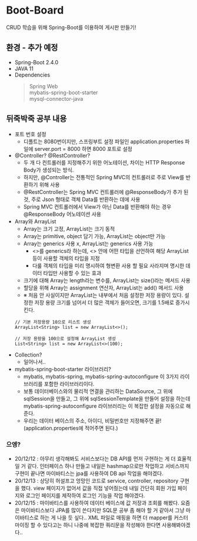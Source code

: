 # Boot-Board
CRUD 학습을 위해 Spring-Boot를 이용하여 게시판 만들기!   

## 환경 - 추가 예정
- Spring-Boot 2.4.0   
- JAVA 11
- Dependencies   
  > Spring Web  
  > mybatis-spring-boot-starter   
  > mysql-connector-java   
  
  

## 뒤죽박죽 공부 내용
- 포트 번호 설정   
  - 디폴트는 8080번이지만, 스프링부트 설정 파일인 application.properties 파일에 server.port = 8000 하면 8000 포트로 설정
- @Controller?  @RestController?   
  - 두 개 다 컨트롤러를 지정해주기 위한 어노테이션, 차이는 HTTP Response Body가 생성되는 방식.   
  - 하지만, @Controller는 전통적인 Spring MVC의 컨트롤러로 주로 View를 반환하기 위해 사용
  - @RestController는 Spring MVC 컨트롤러에 @ResponseBody가 추가 된 것, 주로 Json 형태로 객체 Data를 반환하는 데에 사용   
  - Spring MVC 컨트롤러에서 View가 아닌 Data를 반환해야 하는 경우 @ResponseBody 어노테이션 사용   
- Array와 ArrayList   
  - Array는 크기 고정, ArrayList는 크기 동적   
  - Array는 primitive, object 담기 가능, ArrayList는 object만 가능   
  - Array는 generics 사용 x, ArrayList는 generics 사용 가능   
     - <>를 generics라 하는데, <> 안에 어떤 타입을 선언하여 해당 ArrayList 등이 사용할 객체의 타입을 지정   
     - 다룰 객체의 타입을 미리 명시하여 형변환 사용 할 필요 사라지며 명시한 데이터 타입만 사용할 수 있는 효과
  - 크기에 대해 Array는 length라는 변수를, ArrayList는 size()라는 메서드 사용
  - 할당을 위해 Array는 assignment 연산자, ArrayList는 add() 메서드 사용
  - ※ 처음 안 사실이지만 ArrayList는 내부에서 처음 설정한 저장 용량이 있다. 설정한 저장 용량 크기를 넘어서 더 많은 객체가 들어오면, 크기를 1.5배로 증가시킨다.   
  ```
  // 기본 저장용량 10으로 리스트 생성
  ArrayList<String> list = new ArrayList<>();
  
  // 저장 용량을 100으로 설정해 ArrayList 생성 
  List<String> list = new ArrayList<>(100);
  ```
- Collection?   
   - 일어나서..   
- mybatis-spring-boot-starter 라이브러리?
   - mybatis, mybatis-spring, mybatis-spring-autoconfigure 이 3가지 라이브러리를 포함한 라이브러리이다.   
   - 보통 데이터베이스와의 물리적 연결을 관리하는 DataSource, 그 위에 sqlSession을 만들고, 그 위에 sqlSessionTemplate을 만들어 설정을 하는데 mybatis-spring-autoconfigure 라이브러리는 이 복잡한 설정을 자동으로 해준다.   
   - 우리는 데이터 베이스의 주소, 아이디, 비밀번호만 지정해주면 끝! (application.properties에 적어주면 된다.)   
  
  
### 으엥?   
- 20/12/12 : 아무리 생각해봐도 서비스보다는 DB API를 먼저 구현하는 게 더 효율적일 거 같다. 인터페이스 하나 만들고 내일은 hashmap으로만 작업하고 서비스까지 구현이 끝나면 마이바티스는 jpa를 사용하여 DB api 작업을 해야겠다.   
- 20/12/13 : 상당히 허설프고 엉망인 코드로 service, controller, repository 구현을 했다. view 페이지가 없어서 값을 직접 넣어줬는데 내일 간단히 회원 가입 페이지와 로그인 페이지를 제작하여 로그인 기능을 작업 해야겠다.   
- 20/12/15 : 마이바티스를 사용하여 데이터 베이스에 값 저장과 조회를 해봤다. 요즘은 마이바티스보다 JPA를 많이 쓴다지만 SQL문 공부 좀 해야 할 거 같아서 그냥 마이바티스로 하는 게 나을 듯 싶다.. XML 파일로 매핑을 하면 더 mapper를 커스터마이징 할 수 있다고는 하니 나중에 복잡한 쿼리문을 작성해야 한다면 사용해봐야겠다..
